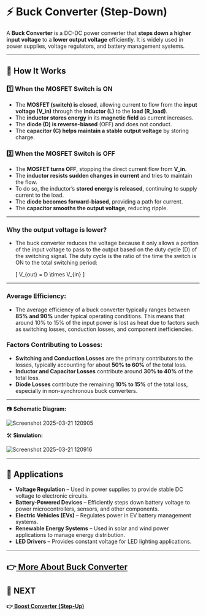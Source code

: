 # ⚡ Buck Converter (Step-Down)  

A **Buck Converter** is a DC-DC power converter that **steps down a higher input voltage** to a **lower output voltage** efficiently. It is widely used in power supplies, voltage regulators, and battery management systems.

---

## 🔹 How It Works  

### **1️⃣ When the MOSFET Switch is ON**  
- The **MOSFET (switch) is closed**, allowing current to flow from the **input voltage (V_in)** through the **inductor (L)** to the **load (R_load)**.  
- The **inductor stores energy** in its **magnetic field** as current increases.  
- The **diode (D) is reverse-biased** (OFF) and does not conduct.  
- The **capacitor (C) helps maintain a stable output voltage** by storing charge.  

### **2️⃣ When the MOSFET Switch is OFF**  
- The **MOSFET turns OFF**, stopping the direct current flow from **V_in**.  
- The **inductor resists sudden changes in current** and tries to maintain the flow.  
- To do so, the inductor’s **stored energy is released**, continuing to supply current to the load.  
- The **diode becomes forward-biased**, providing a path for current.  
- The **capacitor smooths the output voltage**, reducing ripple.  

---

### **Why the output voltage is lower?**
- The buck converter reduces the voltage because it only allows a portion of the input voltage to pass to the output based on the duty cycle (D) of the switching signal. The duty cycle is the ratio of the time the switch is ON to the total switching period:
  
  \[ V_{out} = D \times V_{in} \]

---


### **Average Efficiency:**
- The average efficiency of a buck converter typically ranges between **85% and 90%** under typical operating conditions. This means that around 10% to 15% of the input power is lost as heat due to factors such as switching losses, conduction losses, and component inefficiencies.

### **Factors Contributing to Losses:**
- **Switching and Conduction Losses** are the primary contributors to the losses, typically accounting for about **50% to 60%** of the total loss.
- **Inductor and Capacitor Losses** contribute around **30% to 40%** of the total loss.
- **Diode Losses** contribute the remaining **10% to 15%** of the total loss, especially in non-synchronous buck converters.

---

📷 **Schematic Diagram:**  

![Screenshot 2025-03-21 120905](https://github.com/user-attachments/assets/f8451281-fa9d-41cd-b918-e22f894e8990)

🛠 **Simulation:**  

![Screenshot 2025-03-21 120916](https://github.com/user-attachments/assets/180ac4e0-1a99-482b-9f50-439f4676ab88)

---

## 📌 Applications  
- **Voltage Regulation** – Used in power supplies to provide stable DC voltage to electronic circuits.  
- **Battery-Powered Devices** – Efficiently steps down battery voltage to power microcontrollers, sensors, and other components.  
- **Electric Vehicles (EVs)** – Regulates power in EV battery management systems.  
- **Renewable Energy Systems** – Used in solar and wind power applications to manage energy distribution.  
- **LED Drivers** – Provides constant voltage for LED lighting applications.  

---
**👉[ More About Buck Converter](https://www.monolithicpower.com/en/learning/mpscholar/power-electronics/dc-dc-converters/buck-converters#:~:text=The%20buck%20converter%20is%20designed,input%20voltage%20or%20load%20conditions.)**
-
## 🔹 NEXT  
**👉[ Boost Converter (Step-Up)](../Boost_Converter)**
